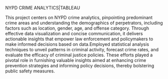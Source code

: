NYPD CRIME ANALYTICS|TABLEAU 

This project centers on NYPD crime analytics, pinpointing predominant crime areas and understanding the demographics of perpetrators, including factors such as location, gender, age, and offense category.
Through effective data visualization and concise communication, it delivers actionable insights that empower law enforcement and policymakers to make informed decisions based on data.Employed statistical analysis
techniques to unveil patterns in criminal activity, forecast crime rates, and evaluate the efficacy of criminal justice policies. These efforts played a pivotal role in furnishing valuable insights aimed at enhancing
crime prevention strategies and informing policy decisions, thereby bolstering public safety measures.
